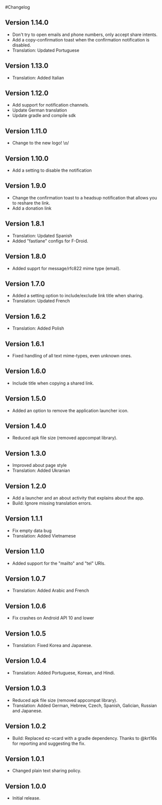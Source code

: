 #Changelog

## Version 1.14.0
* Don't try to open emails and phone numbers, only accept share intents.
* Add a copy-confirmation toast when the confirmation notification is disabled.
* Translation: Updated Portuguese

## Version 1.13.0
* Translation: Added Italian

## Version 1.12.0
* Add support for notification channels.
* Update German translation
* Update gradle and compile sdk

## Version 1.11.0
* Change to the new logo! \o/

## Version 1.10.0
* Add a setting to disable the notification

## Version 1.9.0
* Change the confirmation toast to a headsup notification that allows you to reshare the link.
* Add a donation link

## Version 1.8.1
* Translation: Updated Spanish
* Added "fastlane" configs for F-Droid.

## Version 1.8.0
* Added supprt for message/rfc822 mime type (email).

## Version 1.7.0
* Added a setting option to include/exclude link title when sharing.
* Translation: Updated French

## Version 1.6.2
* Translation: Added Polish

## Version 1.6.1
* Fixed handling of all text mime-types, even unknown ones.

## Version 1.6.0
* Include title when copying a shared link.

## Version 1.5.0
* Added an option to remove the application launcher icon.

## Version 1.4.0
* Reduced apk file size (removed appcompat library).

## Version 1.3.0
* Improved about page style
* Translation: Added Ukranian

## Version 1.2.0
* Add a launcher and an about activity that explains about the app.
* Build: Ignore missing translation errors.

## Version 1.1.1
* Fix empty data bug
* Translation: Added Vietnamese

## Version 1.1.0
* Added support for the "mailto" and "tel" URIs.

## Version 1.0.7
* Translation: Added Arabic and French

## Version 1.0.6
* Fix crashes on Android API 10 and lower

## Version 1.0.5
* Translation: Fixed Korea and Japanese.

## Version 1.0.4
* Translation: Added Portuguese, Korean, and Hindi.

## Version 1.0.3
* Reduced apk file size (removed appcompat library).
* Translation: Added German, Hebrew, Czech, Spanish, Galician, Russian and Japanese.

## Version 1.0.2
* Build: Replaced ez-vcard with a gradle dependency. Thanks to @krt16s for reporting and suggesting the fix.

## Version 1.0.1
* Changed plain text sharing policy.

## Version 1.0.0
* Initial release.
